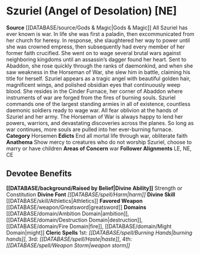 ﻿---
ability:
- Strength
- Constitution
ability_boost:
- Strength
- Constitution
alignment: NE
deity:
- '[[DATABASE/deity/Szuriel|Szuriel]]'
deity_category: Horsemen
divine_font: Harm
domain:
- '[[DATABASE/domain/Ambition Domain|Ambition]]'
- '[[DATABASE/domain/Destruction Domain|Destruction]]'
- '[[DATABASE/domain/Fire Domain|Fire]]'
- '[[DATABASE/domain/Might Domain|Might]]'
favored_weapon: '[[DATABASE/weapon/Greatsword|Greatsword]]'
follower_alignment:
- LE
- NE
- CE
id: '136'
name: Szuriel
rarity: Common
rus_type_level: null
skill:
- '[[DATABASE/skill/Athletics|Athletics]]'
source: '[[DATABASE/source/Gods & Magic|Gods & Magic]]'
trait: null
type: Deity

---
# Szuriel (Angel of Desolation) [NE]

**Source** [[DATABASE/source/Gods & Magic|Gods & Magic]] 
All Szuriel has ever known is war. In life she was first a paladin, then excommunicated from her church for heresy. In response, she slaughtered her way to power until she was crowned empress, then subsequently had every member of her former faith crucified. She went on to wage several brutal wars against neighboring kingdoms until an assassin’s dagger found her heart. Sent to Abaddon, she rose quickly through the ranks of daemonkind, and when she saw weakness in the Horseman of War, she slew him in battle, claiming his title for herself.
 Szuriel appears as a tragic angel with beautiful golden hair, magnificent wings, and polished obsidian eyes that continuously weep blood. She resides in the Cinder Furnace, her corner of Abaddon where instruments of war are forged from the fires of burning souls. Szuriel commands one of the largest standing armies in all of existence, countless daemonic soldiers ready to wage war. All fear oblivion at the hands of Szuriel and her army. The Horseman of War is always happy to lend her powers, warriors, and devastating discoveries across the planes. So long as war continues, more souls are pulled into her ever-burning furnace.
**Category** Horsemen
**Edicts** End all mortal life through war, obliterate faith
**Anathema** Show mercy to creatures who do not worship Szuriel, choose to marry or have children
**Areas of Concern** war
**Follower Alignments** LE, NE, CE

## Devotee Benefits

**[[DATABASE/background/Raised by Belief|Divine Ability]]** Strength or Constitution
**Divine Font** _[[DATABASE/spell/Harm|harm]]_
**Divine Skill** [[DATABASE/skill/Athletics|Athletics]]
**Favored Weapon** [[DATABASE/weapon/Greatsword|greatsword]]
**Domains** [[DATABASE/domain/Ambition Domain|ambition]], [[DATABASE/domain/Destruction Domain|destruction]], [[DATABASE/domain/Fire Domain|fire]], [[DATABASE/domain/Might Domain|might]]
**Cleric Spells** 1st: _[[DATABASE/spell/Burning Hands|burning hands]]_, 3rd: _[[DATABASE/spell/Haste|haste]]_, 4th: _[[DATABASE/spell/Weapon Storm|weapon storm]]_